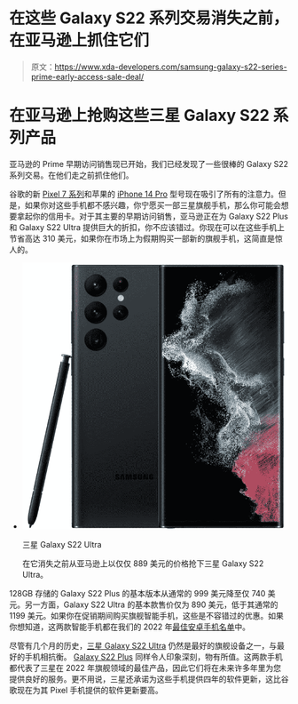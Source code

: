 # 在这些 Galaxy S22 系列交易消失之前，在亚马逊上抓住它们

> 原文：<https://www.xda-developers.com/samsung-galaxy-s22-series-prime-early-access-sale-deal/>

# 在亚马逊上抢购这些三星 Galaxy S22 系列产品

亚马逊的 Prime 早期访问销售现已开始，我们已经发现了一些很棒的 Galaxy S22 系列交易。在他们走之前抓住他们。

谷歌的新 [Pixel 7 系列](https://www.xda-developers.com/google-pixel-7-hands-on/)和苹果的 [iPhone 14 Pro](https://www.xda-developers.com/apple-iphone-14-pro-review/) 型号现在吸引了所有的注意力。但是，如果你对这些手机都不感兴趣，你宁愿买一部三星旗舰手机，那么你可能会想要拿起你的信用卡。对于其主要的早期访问销售，亚马逊正在为 Galaxy S22 Plus 和 Galaxy S22 Ultra 提供巨大的折扣，你不应该错过。你现在可以在这些手机上节省高达 310 美元，如果你在市场上为假期购买一部新的旗舰手机，这简直是惊人的。

*   <picture>![Grab the Samsung Galaxy S22 Ultra for just $889 from Amazon before it's gone.](img/5ca5a0dce5463378bde4383a6feef928.png)</picture>

    三星 Galaxy S22 Ultra

    在它消失之前从亚马逊上以仅仅 889 美元的价格抢下三星 Galaxy S22 Ultra。

    

128GB 存储的 Galaxy S22 Plus 的基本版本从通常的 999 美元降至仅 740 美元。另一方面，Galaxy S22 Ultra 的基本款售价仅为 890 美元，低于其通常的 1199 美元。如果你在促销期间购买旗舰智能手机，这些是不容错过的优惠。如果你想知道，这两款智能手机都在我们的 2022 年[最佳安卓手机名单](https://www.xda-developers.com/best-android-phones/)中。

尽管有几个月的历史，[三星 Galaxy S22 Ultra](https://www.xda-developers.com/samsung-galaxy-s22-ultra-review/) 仍然是最好的旗舰设备之一，与最好的手机相抗衡。 [Galaxy S22 Plus](https://www.xda-developers.com/samsung-galaxy-s22-plus-review/) 同样令人印象深刻，物有所值。这两款手机都代表了三星在 2022 年旗舰领域的最佳产品，因此它们将在未来许多年里为您提供良好的服务。更不用说，三星还承诺为这些手机提供四年的软件更新，这比谷歌现在为其 Pixel 手机提供的软件更新要高。